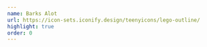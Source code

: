 ```yaml
---
name: Barks Alot
url: https://icon-sets.iconify.design/teenyicons/lego-outline/
highlight: true
order: 0
---
```

